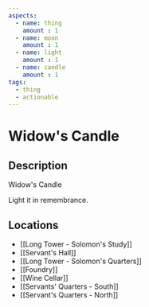 ```yaml
---
aspects: 
  - name: thing
    amount : 1
  - name: moon
    amount : 1
  - name: light
    amount : 1
  - name: candle
    amount : 1
tags:
  - thing
  - actionable
---
```


# Widow's Candle

## Description
Widow's Candle

Light it in remembrance.
## Locations
- [[Long Tower - Solomon's Study]]
- [[Servant's Hall]]
- [[Long Tower - Solomon's Quarters]]
- [[Foundry]]
- [[Wine Cellar]]
- [[Servants' Quarters - South]]
- [[Servant's Quarters - North]]